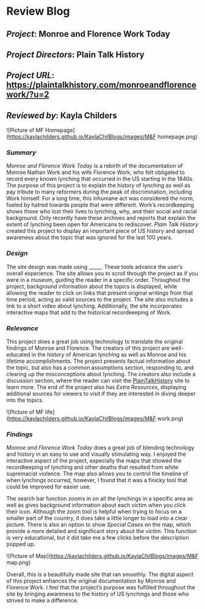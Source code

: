 # Review Blog

## *Project*: Monroe and Florence Work Today

## *Project Directors*: Plain Talk History

## *Project URL*: [https://plaintalkhistory.com/monroeandflorencework/?u=2 ](https://plaintalkhistory.com/monroeandflorencework/?u=2) 

## *Reviewed by*: Kayla Childers

![Picture of MF Homepage](https://kaylachilders.github.io/KaylaChilBlogs/images/M&F homepage.png) 

### *Summary*

*Monroe and Florence Work Today* is a rebirth of the documentation of Monroe Nathan Work and his wife Florence Work, who felt obligated to record every known lynching that occurred in the US starting in the 1840s. The purpose of this project is to explain the history of lynching as well as pay tribute to many reformers during the peak of discrimination, including Work himself. For a long time, this inhumane act was considered the norm, fueled by hatred towards people that were different. Work’s recordkeeping shows those who lost their lives to lynching, why, and their social and racial background. Only recently have these archives and reports that explain the extent of lynching been open for Americans to rediscover. *Plain Talk History* created this project to display an important piece of US history and spread awareness about the topic that was ignored for the last 100 years.

### *Design*

The site design was made using _____. These tools advance the user’s overall experience. The site allows you to scroll through the project as if you were in a museum, guiding the reader in a specific order. Throughout the project, background information about the topics is displayed, while allowing the reader to click on links that present original writings from that time period, acting as valid sources to the project. The site also includes a link to a short video about lynching. Additionally, the site incorporates interactive maps that add to the historical recordkeeping of Work.

### *Relevance*

This project does a great job using technology to translate the original findings of Monroe and Florence. The creators of this project are well-educated in the history of American lynching as well as Monroe and his lifetime accomplishments. The project presents factual information about the topic, but also has a common assumptions section, responding to, and clearing up the misconceptions about lynching. The creators also include a discussion section, where the reader can visit the [PlainTalkHistory](https://plaintalkhistory.com/) site to learn more. The end of the project also has *Extra Resources*, displaying additional sources for viewers to visit if they are interested in diving deeper into the topics.

![Picture of MF life](https://kaylachilders.github.io/KaylaChilBlogs/images/M&F work.png)

### *Findings*

*Monroe and Florence Work Today* does a great job of blending technology and history in an easy to use and visually stimulating way. I enjoyed the interactive aspect of the project, especially the maps that showed the recordkeeping of lynching and other deaths that resulted from white supremacist violence. The map also allows you to control the timeline of when lynchings occurred, however, I found that it was a finicky tool that could be improved for easier use. 

The search bar function zooms in on all the lynchings in a specific area as well as gives background information about each victim when you click their icon. Although the zoom tool is helpful when trying to focus on a smaller part of the country, it does take a little longer to load into a clear picture. There is also an option to show *Special Cases* on the map, which provide a more detailed and significant story about the victim. This function is very educational, but it did take me a few clicks before the description popped up.

![Picture of Map](https://kaylachilders.github.io/KaylaChilBlogs/images/M&F map.png) 

Overall, this is a beautifully made site that ran smoothly. The digital aspect of this project enhances the original documentation by Monroe and Florence Work. I feel that the project’s purpose was fulfilled throughout the site by bringing awareness to the history of US lynchings and those who strived to make a difference.
